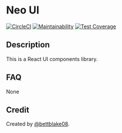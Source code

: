 # Neo UI
[![CircleCI](https://circleci.com/gh/bettblake08/Neo-UI.svg?style=svg)](https://circleci.com/gh/bettblake08/Neo-UI)
[![Maintainability](https://api.codeclimate.com/v1/badges/c0eabe343848efaf00c3/maintainability)](https://codeclimate.com/github/bettblake08/Neo-UI/maintainability)
[![Test Coverage](https://api.codeclimate.com/v1/badges/c0eabe343848efaf00c3/test_coverage)](https://codeclimate.com/github/bettblake08/Neo-UI/test_coverage)

## Description
This is a React UI components library.

## FAQ

None

## Credit

Created by [@bettblake08][1].

[1]: https://github.com/bettblake08
